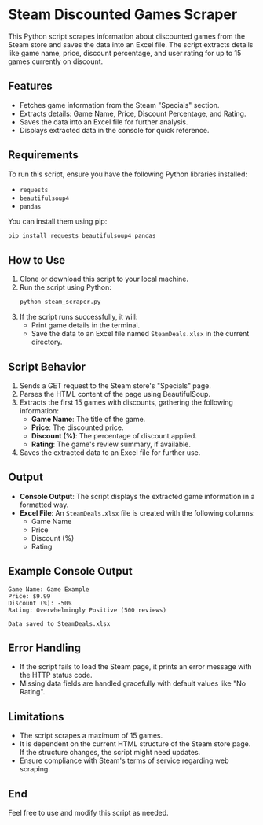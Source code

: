 # Steam Discounted Games Scraper

This Python script scrapes information about discounted games from the Steam store and saves the data into an Excel file. The script extracts details like game name, price, discount percentage, and user rating for up to 15 games currently on discount.

## Features
- Fetches game information from the Steam "Specials" section.
- Extracts details: Game Name, Price, Discount Percentage, and Rating.
- Saves the data into an Excel file for further analysis.
- Displays extracted data in the console for quick reference.

## Requirements
To run this script, ensure you have the following Python libraries installed:
- `requests`
- `beautifulsoup4`
- `pandas`

You can install them using pip:
```bash
pip install requests beautifulsoup4 pandas
```

## How to Use
1. Clone or download this script to your local machine.
2. Run the script using Python:
   ```bash
   python steam_scraper.py
   ```
3. If the script runs successfully, it will:
   - Print game details in the terminal.
   - Save the data to an Excel file named `SteamDeals.xlsx` in the current directory.

## Script Behavior
1. Sends a GET request to the Steam store's "Specials" page.
2. Parses the HTML content of the page using BeautifulSoup.
3. Extracts the first 15 games with discounts, gathering the following information:
   - **Game Name**: The title of the game.
   - **Price**: The discounted price.
   - **Discount (%)**: The percentage of discount applied.
   - **Rating**: The game's review summary, if available.
4. Saves the extracted data to an Excel file for further use.

## Output
- **Console Output**: The script displays the extracted game information in a formatted way.
- **Excel File**: An `SteamDeals.xlsx` file is created with the following columns:
  - Game Name
  - Price
  - Discount (%)
  - Rating

## Example Console Output
```plaintext
Game Name: Game Example
Price: $9.99
Discount (%): -50%
Rating: Overwhelmingly Positive (500 reviews)

Data saved to SteamDeals.xlsx
```

## Error Handling
- If the script fails to load the Steam page, it prints an error message with the HTTP status code.
- Missing data fields are handled gracefully with default values like "No Rating".

## Limitations
- The script scrapes a maximum of 15 games.
- It is dependent on the current HTML structure of the Steam store page. If the structure changes, the script might need updates.
- Ensure compliance with Steam's terms of service regarding web scraping.

## End

Feel free to use and modify this script as needed.

